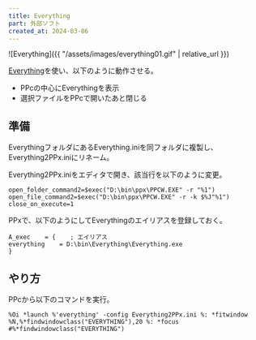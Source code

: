 ```yaml
---
title: Everything
part: 外部ソフト
created_at: 2024-03-06
---
```


![Everything]({{ "/assets/images/everything01.gif" | relative_url }})

[Everything](https://www.voidtools.com)を使い、以下のように動作させる。

- PPcの中心にEverythingを表示
- 選択ファイルをPPcで開いたあと閉じる

## 準備

EverythingフォルダにあるEverything.iniを同フォルダに複製し、Everything2PPx.iniにリネーム。

Everything2PPx.iniをエディタで開き、該当行を以下のように変更。

```text
open_folder_command2=$exec("D:\bin\ppx\PPCW.EXE" -r "%1")
open_file_command2=$exec("D:\bin\ppx\PPCW.EXE" -r -k $%J"%1")
close_on_execute=1
```

PPxで、以下のようにしてEverythingのエイリアスを登録しておく。

```text
A_exec    = {    ; エイリアス
everything    = D:\bin\Everything\Everything.exe
}
```

## やり方

PPcから以下のコマンドを実行。

```text
%Oi *launch %'everything' -config Everything2PPx.ini %: *fitwindow %N,%*findwindowclass("EVERYTHING"),20 %: *focus #%*findwindowclass("EVERYTHING")
```
